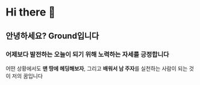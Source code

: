 # Hi there 👋

## 안녕하세요? Ground입니다
### 어제보다 발전하는 오늘이 되기 위해 노력하는 자세를 긍정합니다
어떤 상황에서도 **맨 땅에 헤딩해보자**, 그리고 **배워서 남 주자**를 실천하는 사람이 되는 것이 저의 꿈입니다
